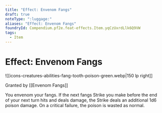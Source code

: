 ```yaml
---
title: "Effect: Envenom Fangs"
draft: true
noteType: ":luggage:"
aliases: "Effect: Envenom Fangs"
foundryId: Compendium.pf2e.feat-effects.Item.yqCzUxrdLlk6Q9VW
tags:
  - Item
---
```


# Effect: Envenom Fangs
![[icons-creatures-abilities-fang-tooth-poison-green.webp|150 lp right]]

Granted by [[Envenom Fangs]]

You envenom your fangs. If the next fangs Strike you make before the end of your next turn hits and deals damage, the Strike deals an additional 1d6 poison damage. On a critical failure, the poison is wasted as normal.

